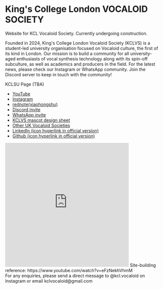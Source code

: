 # King's College London VOCALOID SOCIETY
Website for KCL Vocaloid Society. Currently undergoing construction.

Founded in 2024, King's College London Vocaloid Society (KCLVS) is a student-led university organisation focused on Vocaloid culture, the first of its kind in London. Our mission is to build a community for all university-aged enthusiasts of vocal synthesis technology along with its spin-off subculture, as well as academics and producers in the field. 
For the latest news, please check our Instagram or WhatsApp community. Join the Discord server to keep in touch with the community!

KCLSU Page (TBA)
- [YouTube](https://www.youtube.com/@KCLVocaloid)
- [Instagram](https://instagram.com/kcl.vocaloid)
- [rednote(xiaohongshu)](https://www.xiaohongshu.com/user/profile/66ab83ba000000001d02112d)
- [Discord invite](https://discord.com/invite/PpMUjWrU3f)
- [WhatsApp invite](https://chat.whatsapp.com/KRVET35OpUJ1NWYJqGdRVQ)
- [KCLVS mascot design sheet](https://kcl-vocaloid.github.io/kclmiku-refsheet.png)
- [Other UK Vocaloid Societies](https://linktr.ee/vocasoc)
- [LinkedIn (icon hyperlink in official version)](https://www.linkedin.com/company/kcl-vocaloid-society)
- [Github (icon hyperlink in official version)](https://github.com/KCL-Vocaloid) <br/>
<iframe src="https://calendar.google.com/calendar/embed?src=f3928bc720f942a5c52d95a6b5ab4ae432158a5222a675ebabacb6bb103a07b6%40group.calendar.google.com&ctz=Europe%2FLondon" style="border: 0" width="400" height="400" frameborder="0" scrolling="no"></iframe>
 Site-building reference: https://www.youtube.com/watch?v=eFzNekhVhmM <br/>
For any enquiries, please send a direct message to @kcl.vocaloid on Instagram or email kclvocaloid@gmail.com
